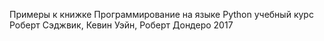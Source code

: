 Примеры к книжке
Программирование на языке Python
учебный курс
Роберт Сэджвик, Кевин Уэйн, Роберт Дондеро
2017